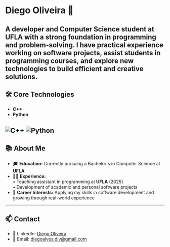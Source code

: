 # Diego Oliveira 👋

A **developer and Computer Science student at UFLA** with a strong foundation in programming and problem-solving. I have practical experience working on software projects, assist students in programming courses, and explore new technologies to build efficient and creative solutions.
---

## 🛠️ Core Technologies

- **C++**
- **Python**

![C++](https://img.shields.io/badge/C++-00599C?style=flat&logo=c%2B%2B&logoColor=white)
![Python](https://img.shields.io/badge/Python-3776AB?style=flat&logo=python&logoColor=white)
---

## 📚 About Me

- 🎓 **Education:** Currently pursuing a Bachelor's in Computer Science at **UFLA**
- 🧑‍🏫 **Experience:**  
  • Teaching assistant in programming at **UFLA** (2025)  
  • Development of academic and personal software projects
- 🚀 **Career Interests:** Applying my skills in software development and growing through real-world experience
---

## 📫 Contact

- 🔗 LinkedIn: [Diego Oliveira](https://www.linkedin.com/in/diegooliveira-code)
- 📧 Email: diegoalves.div@gmail.com
